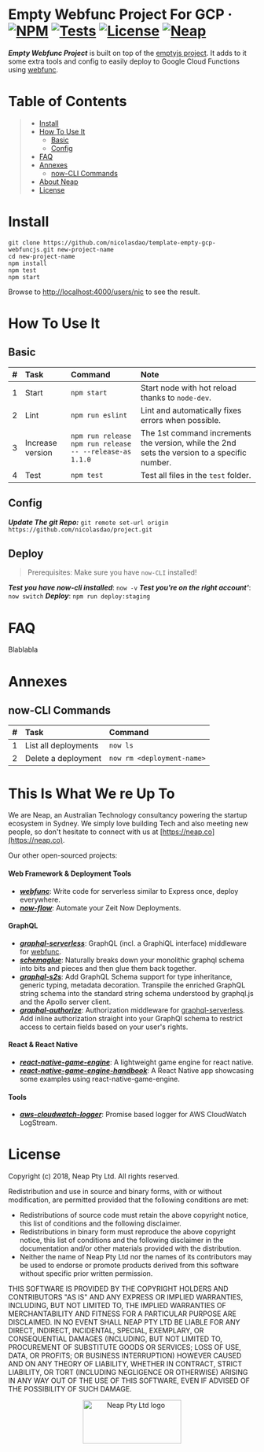 # Empty Webfunc Project For GCP &middot;  [![NPM](https://img.shields.io/npm/v/webfunc.svg?style=flat)](https://www.npmjs.com/package/webfunc) [![Tests](https://travis-ci.org/nicolasdao/webfunc.svg?branch=master)](https://travis-ci.org/nicolasdao/webfunc) [![License](https://img.shields.io/badge/License-BSD%203--Clause-blue.svg)](https://opensource.org/licenses/BSD-3-Clause) [![Neap](https://neap.co/img/made_by_neap.svg)](#this-is-what-we-re-up-to)
__*Empty Webfunc Project*__ is built on top of the [emptyjs project](https://github.com/nicolasdao/template-emptyjs#license). It adds to it some extra tools and config to easily deploy to Google Cloud Functions using [webfunc](https://github.com/nicolasdao/webfunc#google-pubsub-topic--storage-trigger-based-functions).

# Table of Contents

> * [Install](#install) 
> * [How To Use It](#how-to-use-it) 
>   - [Basic](#basic)
>   - [Config](#config)
> * [FAQ](#faq)
> * [Annexes](#annexes)
>   - [now-CLI Commands](#now-cli-commands)
> * [About Neap](#this-is-what-we-re-up-to)
> * [License](#license)


# Install
```
git clone https://github.com/nicolasdao/template-empty-gcp-webfuncjs.git new-project-name
cd new-project-name
npm install
npm test
npm start
```

Browse to [http://localhost:4000/users/nic](http://localhost:4000/users/nic) to see the result. 

# How To Use It
## Basic

| # |Task             | Command                                                       | Note                                               | 
|:-:| :--------------- |:------------------------------------------------------------- |:---------------------------------------------------|
| 1 | Start            | `npm start`                                                   | Start node with hot reload thanks to `node-dev`.   |
| 2 | Lint             | `npm run eslint`                                              | Lint and automatically fixes errors when possible. |
| 3 | Increase version | `npm run release`<br/>`npm run release -- --release-as 1.1.0` | The 1st command increments the version, while the 2nd sets the version to a specific number. |
| 4 | Test             | `npm test`                                                    | Test all files in the `test` folder.               |

## Config

__*Update The git Repo:*__ `git remote set-url origin https://github.com/nicolasdao/project.git`

## Deploy
> Prerequisites: Make sure you have `now-CLI` installed!

__*Test you have now-cli installed*__: `now -v`
__*Test you're on the right account'*__: `now switch`
__*Deploy*__: `npm run deploy:staging`


# FAQ
Blablabla

# Annexes
## now-CLI Commands

| # | Task                 | Command                       |
|:-:| :------------------- |:----------------------------- |
| 1 | List all deployments | `now ls`                      |
| 2 | Delete a deployment  | `now rm <deployment-name>`    |

# This Is What We re Up To
We are Neap, an Australian Technology consultancy powering the startup ecosystem in Sydney. We simply love building Tech and also meeting new people, so don't hesitate to connect with us at [https://neap.co](https://neap.co).

Our other open-sourced projects:
#### Web Framework & Deployment Tools
* [__*webfunc*__](https://github.com/nicolasdao/webfunc): Write code for serverless similar to Express once, deploy everywhere. 
* [__*now-flow*__](https://github.com/nicolasdao/now-flow): Automate your Zeit Now Deployments.

#### GraphQL
* [__*graphql-serverless*__](https://github.com/nicolasdao/graphql-serverless): GraphQL (incl. a GraphiQL interface) middleware for [webfunc](https://github.com/nicolasdao/webfunc).
* [__*schemaglue*__](https://github.com/nicolasdao/schemaglue): Naturally breaks down your monolithic graphql schema into bits and pieces and then glue them back together.
* [__*graphql-s2s*__](https://github.com/nicolasdao/graphql-s2s): Add GraphQL Schema support for type inheritance, generic typing, metadata decoration. Transpile the enriched GraphQL string schema into the standard string schema understood by graphql.js and the Apollo server client.
* [__*graphql-authorize*__](https://github.com/nicolasdao/graphql-authorize.git): Authorization middleware for [graphql-serverless](https://github.com/nicolasdao/graphql-serverless). Add inline authorization straight into your GraphQl schema to restrict access to certain fields based on your user's rights.

#### React & React Native
* [__*react-native-game-engine*__](https://github.com/bberak/react-native-game-engine): A lightweight game engine for react native.
* [__*react-native-game-engine-handbook*__](https://github.com/bberak/react-native-game-engine-handbook): A React Native app showcasing some examples using react-native-game-engine.

#### Tools
* [__*aws-cloudwatch-logger*__](https://github.com/nicolasdao/aws-cloudwatch-logger): Promise based logger for AWS CloudWatch LogStream.

# License
Copyright (c) 2018, Neap Pty Ltd.
All rights reserved.

Redistribution and use in source and binary forms, with or without modification, are permitted provided that the following conditions are met:
* Redistributions of source code must retain the above copyright notice, this list of conditions and the following disclaimer.
* Redistributions in binary form must reproduce the above copyright notice, this list of conditions and the following disclaimer in the documentation and/or other materials provided with the distribution.
* Neither the name of Neap Pty Ltd nor the names of its contributors may be used to endorse or promote products derived from this software without specific prior written permission.

THIS SOFTWARE IS PROVIDED BY THE COPYRIGHT HOLDERS AND CONTRIBUTORS "AS IS" AND
ANY EXPRESS OR IMPLIED WARRANTIES, INCLUDING, BUT NOT LIMITED TO, THE IMPLIED
WARRANTIES OF MERCHANTABILITY AND FITNESS FOR A PARTICULAR PURPOSE ARE
DISCLAIMED. IN NO EVENT SHALL NEAP PTY LTD BE LIABLE FOR ANY
DIRECT, INDIRECT, INCIDENTAL, SPECIAL, EXEMPLARY, OR CONSEQUENTIAL DAMAGES
(INCLUDING, BUT NOT LIMITED TO, PROCUREMENT OF SUBSTITUTE GOODS OR SERVICES;
LOSS OF USE, DATA, OR PROFITS; OR BUSINESS INTERRUPTION) HOWEVER CAUSED AND
ON ANY THEORY OF LIABILITY, WHETHER IN CONTRACT, STRICT LIABILITY, OR TORT
(INCLUDING NEGLIGENCE OR OTHERWISE) ARISING IN ANY WAY OUT OF THE USE OF THIS
SOFTWARE, EVEN IF ADVISED OF THE POSSIBILITY OF SUCH DAMAGE.

<p align="center"><a href="https://neap.co" target="_blank"><img src="https://neap.co/img/neap_color_horizontal.png" alt="Neap Pty Ltd logo" title="Neap" height="89" width="200"/></a></p>
